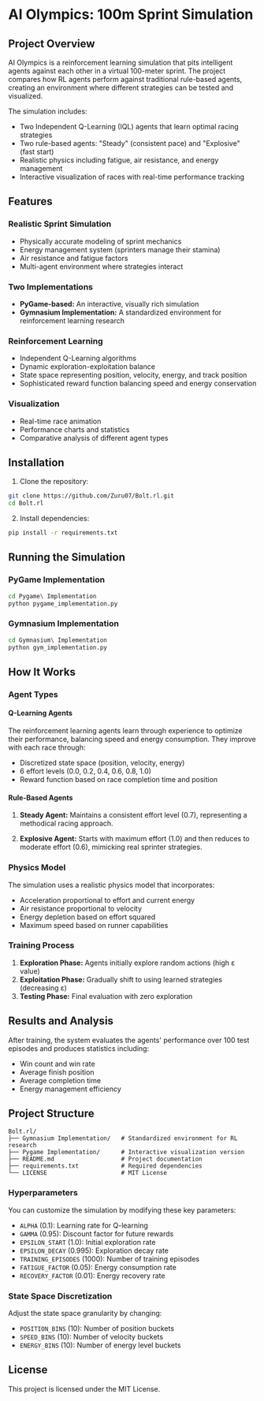 # AI Olympics: 100m Sprint Simulation

## Project Overview

AI Olympics is a reinforcement learning simulation that pits intelligent agents against each other in a virtual 100-meter sprint. The project compares how RL agents perform against traditional rule-based agents, creating an environment where different strategies can be tested and visualized.

The simulation includes:
- Two Independent Q-Learning (IQL) agents that learn optimal racing strategies
- Two rule-based agents: "Steady" (consistent pace) and "Explosive" (fast start)
- Realistic physics including fatigue, air resistance, and energy management
- Interactive visualization of races with real-time performance tracking

## Features

### Realistic Sprint Simulation
- Physically accurate modeling of sprint mechanics
- Energy management system (sprinters manage their stamina)
- Air resistance and fatigue factors
- Multi-agent environment where strategies interact

### Two Implementations
- **PyGame-based:** An interactive, visually rich simulation
- **Gymnasium Implementation:** A standardized environment for reinforcement learning research

### Reinforcement Learning
- Independent Q-Learning algorithms
- Dynamic exploration-exploitation balance
- State space representing position, velocity, energy, and track position
- Sophisticated reward function balancing speed and energy conservation

### Visualization
- Real-time race animation
- Performance charts and statistics
- Comparative analysis of different agent types

## Installation

1. Clone the repository:
```bash
git clone https://github.com/Zuru07/Bolt.rl.git
cd Bolt.rl
```

2. Install dependencies:
```bash
pip install -r requirements.txt
```

## Running the Simulation

### PyGame Implementation
```bash
cd Pygame\ Implementation
python pygame_implementation.py
```

### Gymnasium Implementation
```bash
cd Gymnasium\ Implementation
python gym_implementation.py
```

## How It Works

### Agent Types

#### Q-Learning Agents
The reinforcement learning agents learn through experience to optimize their performance, balancing speed and energy consumption. They improve with each race through:
- Discretized state space (position, velocity, energy)
- 6 effort levels (0.0, 0.2, 0.4, 0.6, 0.8, 1.0)
- Reward function based on race completion time and position

#### Rule-Based Agents

1. **Steady Agent:** Maintains a consistent effort level (0.7), representing a methodical racing approach.

2. **Explosive Agent:** Starts with maximum effort (1.0) and then reduces to moderate effort (0.6), mimicking real sprinter strategies.

### Physics Model

The simulation uses a realistic physics model that incorporates:
- Acceleration proportional to effort and current energy
- Air resistance proportional to velocity
- Energy depletion based on effort squared
- Maximum speed based on runner capabilities

### Training Process

1. **Exploration Phase:** Agents initially explore random actions (high ε value)
2. **Exploitation Phase:** Gradually shift to using learned strategies (decreasing ε)
3. **Testing Phase:** Final evaluation with zero exploration

## Results and Analysis

After training, the system evaluates the agents' performance over 100 test episodes and produces statistics including:
- Win count and win rate
- Average finish position
- Average completion time
- Energy management efficiency

## Project Structure

```
Bolt.rl/
├── Gymnasium Implementation/   # Standardized environment for RL research
├── Pygame Implementation/      # Interactive visualization version
├── README.md                   # Project documentation
├── requirements.txt            # Required dependencies
└── LICENSE                     # MIT License
```

### Hyperparameters

You can customize the simulation by modifying these key parameters:

- `ALPHA` (0.1): Learning rate for Q-learning
- `GAMMA` (0.95): Discount factor for future rewards
- `EPSILON_START` (1.0): Initial exploration rate
- `EPSILON_DECAY` (0.995): Exploration decay rate
- `TRAINING_EPISODES` (1000): Number of training episodes
- `FATIGUE_FACTOR` (0.05): Energy consumption rate
- `RECOVERY_FACTOR` (0.01): Energy recovery rate

### State Space Discretization

Adjust the state space granularity by changing:
- `POSITION_BINS` (10): Number of position buckets
- `SPEED_BINS` (10): Number of velocity buckets
- `ENERGY_BINS` (10): Number of energy level buckets

## License

This project is licensed under the MIT License.
